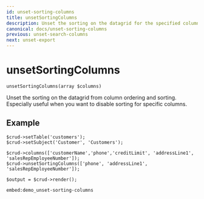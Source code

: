 ```yaml
---
id: unset-sorting-columns
title: unsetSortingColumns
description: Unset the sorting on the datagrid for the specified columns.
canonical: docs/unset-sorting-columns
previous: unset-search-columns
next: unset-export
---
```


# unsetSortingColumns

<pre><code class="language-php">unsetSortingColumns(array $columns)</code></pre>
Unset the sorting on the datagrid from column ordering and sorting. Especially useful when you want to disable sorting for specific columns.

## Example

<pre><code class="language-php">$crud->setTable('customers');
$crud->setSubject('Customer', 'Customers');

$crud->columns(['customerName','phone','creditLimit', 'addressLine1', 'salesRepEmployeeNumber']);
$crud->unsetSortingColumns(['phone', 'addressLine1', 'salesRepEmployeeNumber']);

$output = $crud->render();</code></pre>

`embed:demo_unset-sorting-columns`
